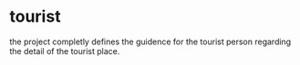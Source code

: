 # tourist


the project completly defines the guidence for the tourist person regarding the detail of the tourist place.
